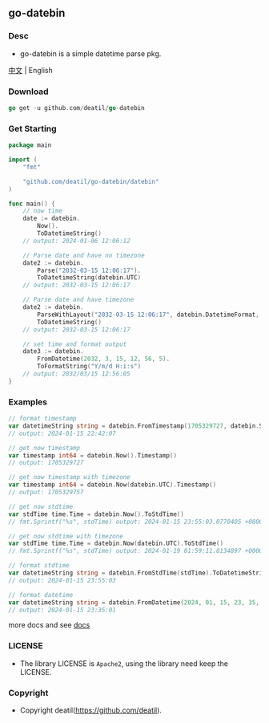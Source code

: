 ## go-datebin

### Desc

*  go-datebin is a simple datetime parse pkg.

[中文](README_CN.md) | English


### Download

~~~go
go get -u github.com/deatil/go-datebin
~~~


### Get Starting

~~~go
package main

import (
    "fmt"

    "github.com/deatil/go-datebin/datebin"
)

func main() {
    // now time
    date := datebin.
        Now().
        ToDatetimeString()
    // output: 2024-01-06 12:06:12

    // Parse date and have no timezone
    date2 := datebin.
        Parse("2032-03-15 12:06:17").
        ToDatetimeString(datebin.UTC)
    // output: 2032-03-15 12:06:17

    // Parse date and have timezone
    date2 := datebin.
        ParseWithLayout("2032-03-15 12:06:17", datebin.DatetimeFormat, datebin.GMT).
        ToDatetimeString()
    // output: 2032-03-15 12:06:17

    // set time and format output
    date3 := datebin.
        FromDatetime(2032, 3, 15, 12, 56, 5).
        ToFormatString("Y/m/d H:i:s")
    // output: 2032/03/15 12:56:05
}

~~~


### Examples

~~~go
// format timestamp
var datetimeString string = datebin.FromTimestamp(1705329727, datebin.Shanghai).ToDatetimeString()
// output: 2024-01-15 22:42:07
~~~

~~~go
// get now timestamp
var timestamp int64 = datebin.Now().Timestamp()
// output: 1705329727

// get now timestamp with timezone
var timestamp int64 = datebin.Now(datebin.UTC).Timestamp()
// output: 1705329757
~~~

~~~go
// get now stdtime
var stdTime time.Time = datebin.Now().ToStdTime()
// fmt.Sprintf("%s", stdTime) output: 2024-01-15 23:55:03.0770405 +0800 CST

// get now stdtime with timezone
var stdTime time.Time = datebin.Now(datebin.UTC).ToStdTime()
// fmt.Sprintf("%s", stdTime) output: 2024-01-19 01:59:11.8134897 +0000 UTC
~~~

~~~go
// format stdtime
var datetimeString string = datebin.FromStdTime(stdTime).ToDatetimeString()
// output: 2024-01-15 23:55:03
~~~

~~~go
// format datetime
var datetimeString string = datebin.FromDatetime(2024, 01, 15, 23, 35, 01).ToDatetimeString()
// output: 2024-01-15 23:35:01
~~~

more docs and see [docs](example.md)


### LICENSE

*  The library LICENSE is `Apache2`, using the library need keep the LICENSE.


### Copyright

*  Copyright deatil(https://github.com/deatil).
